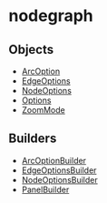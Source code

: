 # <span class="badge package-variant-panelcfg"></span> nodegraph

## Objects

 * <span class="badge object-type-interface"></span> [ArcOption](./object-ArcOption.md)
 * <span class="badge object-type-interface"></span> [EdgeOptions](./object-EdgeOptions.md)
 * <span class="badge object-type-interface"></span> [NodeOptions](./object-NodeOptions.md)
 * <span class="badge object-type-interface"></span> [Options](./object-Options.md)
 * <span class="badge object-type-enum"></span> [ZoomMode](./object-ZoomMode.md)
## Builders

 * <span class="badge builder"></span> [ArcOptionBuilder](./builder-ArcOptionBuilder.md)
 * <span class="badge builder"></span> [EdgeOptionsBuilder](./builder-EdgeOptionsBuilder.md)
 * <span class="badge builder"></span> [NodeOptionsBuilder](./builder-NodeOptionsBuilder.md)
 * <span class="badge builder"></span> [PanelBuilder](./builder-PanelBuilder.md)
